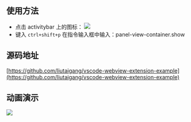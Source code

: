 ## 使用方法
- 点击 activitybar 上的图标： ![](https://raw.githubusercontent.com/liutaigang/vscode-webview-extension-example/main/documents/assets/activitybar-icon.png)
- 键入 `ctrl+shift+p` 在指令输入框中输入：panel-view-container.show

## 源码地址
[https://github.com/liutaigang/vscode-webview-extension-example](https://github.com/liutaigang/vscode-webview-extension-example)

## 动画演示
![](https://raw.githubusercontent.com/liutaigang/vscode-webview-extension-example/main/documents/assets/usage-example.gif)